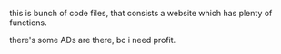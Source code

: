 this is bunch of code files, 
that consists a website
which has plenty of functions.

there's some ADs are there, bc i need profit.
